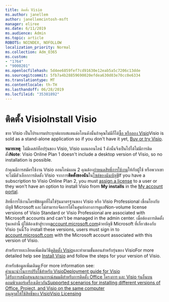 ```yaml
---
title: ติดตั้ง Visio
ms.author: janellem
author: janellemcintosh-msft
manager: eliree
ms.date: 6/11/2019
ms.audience: Admin
ms.topic: article
ROBOTS: NOINDEX, NOFOLLOW
localization_priority: Normal
ms.collection: Adm_O365
ms.custom:
- "1764"
- "9000201"
ms.openlocfilehash: 5d4ee6859fef7cd91630e12eab5a5c7206c13dde
ms.sourcegitcommit: 5fb7a4b28859690020efdea630d03e70cc0e6334
ms.translationtype: MT
ms.contentlocale: th-TH
ms.lasthandoff: 06/28/2019
ms.locfileid: "35381892"
---
```

# <a name="install-visio"></a><span data-ttu-id="53d32-102">ติดตั้ง Visio</span><span class="sxs-lookup"><span data-stu-id="53d32-102">Install Visio</span></span>

<span data-ttu-id="53d32-103">ขาย Visio เป็นโปรแกรมประยุกต์แบบสแตนด์อโลนดังนั้นถ้าคุณไม่มีก็ได้[ซื้อ หรือลอง Visio](https://products.office.com/visio)</span><span class="sxs-lookup"><span data-stu-id="53d32-103">Visio is sold as a stand-alone application so if you don't have it yet, [Buy or try Visio](https://products.office.com/visio).</span></span> 

<span data-ttu-id="53d32-104">**หมายเหตุ**: ไม่มีเดสก์ท็อปรุ่นของ Visio, Visio แผนออนไลน์ 1 ดังนั้นจึงเป็นไปได้ไม่มีการติดตั้ง</span><span class="sxs-lookup"><span data-stu-id="53d32-104">**Note**: Visio Online Plan 1 doesn't include a desktop version of Visio, so no installation is possible.</span></span>

<span data-ttu-id="53d32-105">ถ้าคุณมีการสมัครใช้งาน Visio ออนไลน์แผน 2 คุณต้อง[กำหนดสิทธิ์การใช้งาน](https://docs.microsoft.com/office365/admin/subscriptions-and-billing/assign-licenses-to-users?wt.mc_id=OfficeAdm_ClientDIA_Alchemy1764)ให้กับผู้ใช้ หรือพวกเขาจะไม่มีตัวเลือกการติดตั้ง Visio จากการ**ติดตั้งของฉัน**ใน[ไซต์ของฉันบัญชี](https://portal.office.com/account#installs)</span><span class="sxs-lookup"><span data-stu-id="53d32-105">If you have a subscription to Visio Online Plan 2, you must [assign a license](https://docs.microsoft.com/office365/admin/subscriptions-and-billing/assign-licenses-to-users?wt.mc_id=OfficeAdm_ClientDIA_Alchemy1764) to a user or they won't have an option to install Visio from **My installs** in the [My account portal](https://portal.office.com/account#installs).</span></span> 

<span data-ttu-id="53d32-106">สิทธิ์การใช้งานไดรฟ์ข้อมูลที่ไม่ใช่รุ่นมาตรฐานของ Visio หรือ Visio Professional เชื่อมโยงกับบัญชี Microsoft และไม่สามารถจัดการได้ในศูนย์กลางการดูแล</span><span class="sxs-lookup"><span data-stu-id="53d32-106">Non-volume license versions of Visio Standard or Visio Professional are associated with Microsoft accounts and can't be managed in the admin center.</span></span> <span data-ttu-id="53d32-107">เมื่อต้องการติดตั้งรุ่นเหล่านี้ ผู้ใช้ต้องเข้าสู่ระบบ[account.microsoft.com](https://account.microsoft.com)ด้วยบัญชี Microsoft ที่เกี่ยวข้องกับ Visio รุ่นนี้</span><span class="sxs-lookup"><span data-stu-id="53d32-107">To install these versions, users must sign in to [account.microsoft.com](https://account.microsoft.com) with the Microsoft account associated with this version of Visio.</span></span>

<span data-ttu-id="53d32-108">สำหรับรายละเอียดเพิ่มเติมวิธีดู[ติดตั้ง Visio](https://support.office.com/article/f98f21e3-aa02-4827-9167-ddab5b025710?wt.mc_id=OfficeAdm_ClientDIA_Alchemy1764)และทำตามขั้นตอนสำหรับรุ่นของ Visio</span><span class="sxs-lookup"><span data-stu-id="53d32-108">For more detailed help see [Install Visio](https://support.office.com/article/f98f21e3-aa02-4827-9167-ddab5b025710?wt.mc_id=OfficeAdm_ClientDIA_Alchemy1764) and follow the steps for your version of Visio.</span></span>

<span data-ttu-id="53d32-109">สำหรับข้อมูลเพิ่มเติมดู:</span><span class="sxs-lookup"><span data-stu-id="53d32-109">For more information see:</span></span><br>
[<span data-ttu-id="53d32-110">คำแนะนำในการปรับใช้สำหรับ Visio</span><span class="sxs-lookup"><span data-stu-id="53d32-110">Deployment guide for Visio</span></span>](https://docs.microsoft.com/deployoffice/deployment-guide-for-visio)<br>
[<span data-ttu-id="53d32-111">ได้รับการสนับสนุนสถานการณ์สมมติสำหรับการติดตั้ง Office โครงการ และ Visio รุ่นอื่นบนคอมพิวเตอร์เครื่องเดียวกัน</span><span class="sxs-lookup"><span data-stu-id="53d32-111">Supported scenarios for installing different versions of Office, Project, and Visio on the same computer</span></span>](https://docs.microsoft.com/deployoffice/install-different-office-visio-and-project-versions-on-the-same-computer)<br>
[<span data-ttu-id="53d32-112">อนุญาตให้ใช้สิทธิ์ของ Visio</span><span class="sxs-lookup"><span data-stu-id="53d32-112">Visio Licensing</span></span>](https://products.office.com/visio/microsoft-visio-volume-licensing-visio-for-multiple-users)